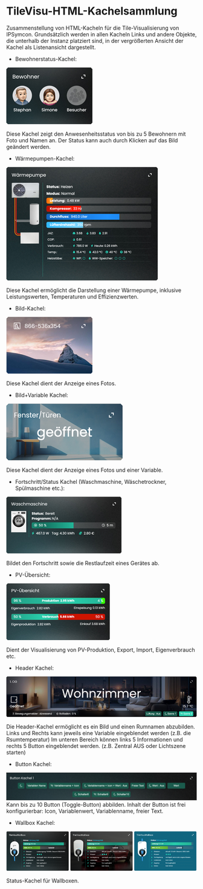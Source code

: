 # TileVisu-HTML-Kachelsammlung

Zusammenstellung von HTML-Kacheln für die Tile-Visualisierung von IPSymcon. Grundsätzlich werden in allen Kacheln Links und andere Objekte, die unterhalb der Instanz platziert sind, in der vergrößerten Ansicht der Kachel als Listenansicht dargestellt.

- Bewohnerstatus-Kachel:

![Bewohnerstatus-Kachel](https://github.com/da8ter/images/blob/main/bewohner_status.jpg)

Diese Kachel zeigt den Anwesenheitsstatus von bis zu 5 Bewohnern mit Foto und Namen an. Der Status kann auch durch Klicken auf das Bild geändert werden.

- Wärmepumpen-Kachel:

![Bewohnerstatus-Kachel](https://github.com/da8ter/images/blob/main/waermepumpe.jpg)

Diese Kachel ermöglicht die Darstellung einer Wärmepumpe, inklusive Leistungswerten, Temperaturen und Effizienzwerten.

- Bild-Kachel:

![Bewohnerstatus-Kachel](https://github.com/da8ter/images/blob/main/bild.jpg)

Diese Kachel dient der Anzeige eines Fotos.

- Bild+Variable Kachel:

![Bewohnerstatus-Kachel](https://github.com/da8ter/images/blob/main/variable_bild.jpg)

Diese Kachel dient der Anzeige eines Fotos und einer Variable.

- Fortschritt/Status Kachel (Waschmaschine, Wäschetrockner, Spülmaschine etc.):

![Bewohnerstatus-Kachel](https://github.com/da8ter/images/blob/main/waschmaschine.jpg)

Bildet den Fortschritt sowie die Restlaufzeit eines Gerätes ab.

- PV-Übersicht:

![Bewohnerstatus-Kachel](https://github.com/da8ter/images/blob/main/pv_uebersicht.jpg)

Dient der Visualisierung von PV-Produktion, Export, Import, Eigenverbrauch etc.

- Header Kachel:

![Bewohnerstatus-Kachel](https://github.com/da8ter/images/blob/main/raum_header.jpg)

Die Header-Kachel ermöglicht es ein Bild und einen Rumnamen abzubilden. Links und Rechts kann jeweils eine Variable eingeblendet werden (z.B. die Rsumtemperatur) Im unteren Bereich können links 5 Informationen und rechts 5 Button eingeblendet werden. (z.B. Zentral AUS oder Lichtszene starten)

- Button Kachel:

![Button Kachel](https://github.com/da8ter/images/blob/main/button%20kachel.jpg)
Kann bis zu 10 Button (Toggle-Button) abbilden. Inhalt der Button ist frei konfigurierbar: Icon, Variablenwert, Variablenname, freier Text. 

- Wallbox Kachel:

![Wallbox Kachel](https://github.com/da8ter/images/blob/main/wallbox.png)

Status-Kachel für Wallboxen. 


